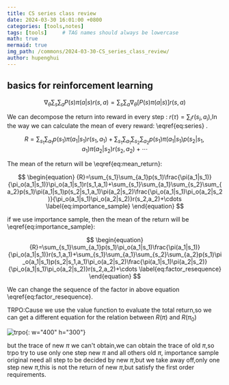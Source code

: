 ```yaml
---
title: CS series class review
date: 2024-03-30 16:01:00 +0800
categories: [tools,notes]
tags: [tools]     # TAG names should always be lowercase
math: true
mermaid: true
img_path: /commons/2024-03-30-CS_series_class_review/
author: hupenghui
---
```


## basics for reinforcement learning

$$
\begin{equation}
  \nabla_{\theta}\sum_{s}\sum_{a}P(s)\pi(a|s)r(s,a)=\sum_{s}\sum_{a}\nabla_{\theta}[P(s)\pi(a|s)]r(s,a)
  \label{eq:series}
\end{equation}
$$

We can decompose the return into reward in every step : $r(\tau)=\sum_{i} r(s_i,a_i)$,In the way we can calculate the mean of every reward: \eqref{eq:series} .

$$
\begin{equation}
  {R}=\sum_{s_1}\sum_{a_1}p(s_1)\pi(a_1|s_1)r(s_1,a_1)+\sum_{s_1}\sum_{a_1}\sum_{s_2}\sum_{a_2}p(s_1)\pi(a_1|s_1)p(s_2|s_1,a_1)\pi(a_2|s_2)r(s_2,a_2)+\cdots
  \label{eq:mean_return}
\end{equation}
$$

The mean of the return will be \eqref{eq:mean_return}:

$$
\begin{equation}
  {R}=\sum_{s_1}\sum_{a_1}p(s_1)\frac{\pi(a_1|s_1)}{\pi_o(a_1|s_1)}\pi_o(a_1|s_1)r(s_1,a_1)+\sum_{s_1}\sum_{a_1}\sum_{s_2}\sum_{a_2}p(s_1)\pi(a_1|s_1)p(s_2|s_1,a_1)\pi(a_2|s_2)\frac{\pi_o(a_1|s_1)\pi_o(a_2|s_2)}{\pi_o(a_1|s_1)\pi_o(a_2|s_2)}r(s_2,a_2)+\cdots
  \label{eq:importance_sample}
\end{equation}
$$

if we use importance sample, then the mean of the return will be \eqref{eq:importance_sample}:

$$
\begin{equation}
  {R}=\sum_{s_1}\sum_{a_1}p(s_1)\pi_o(a_1|s_1)\frac{\pi(a_1|s_1)}{\pi_o(a_1|s_1)}r(s_1,a_1)+\sum_{s_1}\sum_{a_1}\sum_{s_2}\sum_{a_2}p(s_1)\pi_o(a_1|s_1)p(s_2|s_1,a_1)\pi_o(a_2|s_2)\frac{\pi(a_1|s_1)\pi(a_2|s_2)}{\pi_o(a_1|s_1)\pi_o(a_2|s_2)}r(s_2,a_2)+\cdots
  \label{eq:factor_resequence}
\end{equation}
$$

We can change the sequence of the factor in above equation \eqref{eq:factor_resequence}.

TRPO:Cause we use the value function to evaluate the total return,so we can get a different equation for the relation between $R(\pi)$ and $R(\pi_0)$

![trpo](trpo1.png){: w="400" h="300"}

but the trace of new $\pi$ we can't obtain,we can obtain the trace of old $\pi$,so trpo try to use only one step new $\pi$ and all others old $\pi$, importance sample original need all step to be decided by new $\pi$,but we take away off,only one step new $\pi$,this is not the return of new $\pi$,but satisfy the first order requirements.
